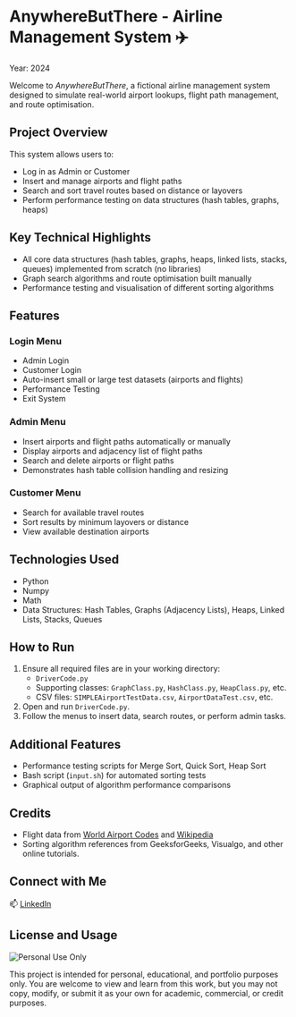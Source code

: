 # AnywhereButThere - Airline Management System ✈️
Year: 2024

Welcome to *AnywhereButThere*, a fictional airline management system designed to simulate real-world airport lookups, flight path management, and route optimisation.

## Project Overview
This system allows users to:
- Log in as Admin or Customer
- Insert and manage airports and flight paths
- Search and sort travel routes based on distance or layovers
- Perform performance testing on data structures (hash tables, graphs, heaps)

## Key Technical Highlights
- All core data structures (hash tables, graphs, heaps, linked lists, stacks, queues) implemented from scratch (no libraries)
- Graph search algorithms and route optimisation built manually
- Performance testing and visualisation of different sorting algorithms

## Features

### Login Menu
- Admin Login
- Customer Login
- Auto-insert small or large test datasets (airports and flights)
- Performance Testing
- Exit System

### Admin Menu
- Insert airports and flight paths automatically or manually
- Display airports and adjacency list of flight paths
- Search and delete airports or flight paths
- Demonstrates hash table collision handling and resizing

### Customer Menu
- Search for available travel routes
- Sort results by minimum layovers or distance
- View available destination airports

## Technologies Used
- Python
- Numpy
- Math
- Data Structures: Hash Tables, Graphs (Adjacency Lists), Heaps, Linked Lists, Stacks, Queues

## How to Run
1. Ensure all required files are in your working directory:
    - `DriverCode.py`
    - Supporting classes: `GraphClass.py`, `HashClass.py`, `HeapClass.py`, etc.
    - CSV files: `SIMPLEAirportTestData.csv`, `AirportDataTest.csv`, etc.
2. Open and run `DriverCode.py`.
3. Follow the menus to insert data, search routes, or perform admin tasks.

## Additional Features
- Performance testing scripts for Merge Sort, Quick Sort, Heap Sort
- Bash script (`input.sh`) for automated sorting tests
- Graphical output of algorithm performance comparisons

## Credits
- Flight data from [World Airport Codes](https://www.world-airport-codes.com/world-top-30-airports.html) and [Wikipedia](https://en.wikipedia.org/wiki/List_of_international_airports_by_country)
- Sorting algorithm references from GeeksforGeeks, Visualgo, and other online tutorials.


## Connect with Me
📫 [LinkedIn](https://www.linkedin.com/in/safflatters/)


## License and Usage
![Personal Use Only](https://img.shields.io/badge/Personal%20Use-Only-blueviolet?style=for-the-badge)

This project is intended for personal, educational, and portfolio purposes only.
You are welcome to view and learn from this work, but you may not copy, modify, or submit it as your own for academic, commercial, or credit purposes.
